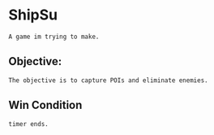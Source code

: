# ShipSu

    A game im trying to make.

## Objective:

    The objective is to capture POIs and eliminate enemies. 

## Win Condition

    timer ends.




